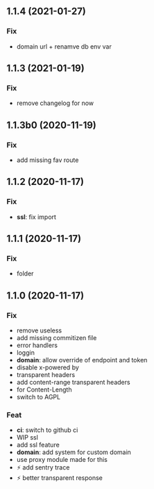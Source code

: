 ## 1.1.4 (2021-01-27)

### Fix

- domain url + renamve db env var

## 1.1.3 (2021-01-19)

### Fix

- remove changelog for now

## 1.1.3b0 (2020-11-19)

### Fix

- add missing fav route

## 1.1.2 (2020-11-17)

### Fix

- **ssl**: fix import

## 1.1.1 (2020-11-17)

### Fix

- folder

## 1.1.0 (2020-11-17)

### Fix

- remove useless
- add missing commitizen file
- error handlers
- loggin
- **domain**: allow override of endpoint and token
- disable x-powered by
- transparent headers
- add content-range transparent headers
- for Content-Length
- switch to AGPL

### Feat

- **ci**: switch to github ci
- WIP ssl
- add ssl feature
- **domain**: add system for custom domain
- use proxy module made for this
- :zap: add sentry trace
- :zap: better transparent response
